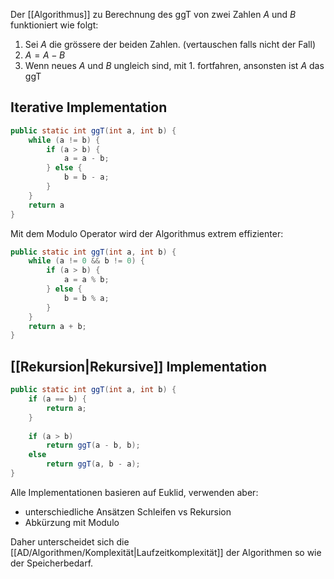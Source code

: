 Der [[Algorithmus]] zu Berechnung des ggT von zwei Zahlen $A$ und $B$ funktioniert wie folgt:

1. Sei $A$ die grössere der beiden Zahlen. (vertauschen falls nicht der Fall)
2. $A = A -B$
3. Wenn neues $A$ und $B$ ungleich sind, mit 1. fortfahren, ansonsten ist $A$ das ggT

## Iterative Implementation
```java
public static int ggT(int a, int b) {
	while (a != b) {
		if (a > b) {
			a = a - b;
		} else {
			b = b - a;
		}
	}
	return a
}
```

Mit dem Modulo Operator wird der Algorithmus extrem effizienter:
```java
public static int ggT(int a, int b) {
	while (a != 0 && b != 0) {
		if (a > b) {
			a = a % b;
		} else {
			b = b % a;
		}
	}
	return a + b;
}
```

## [[Rekursion|Rekursive]] Implementation
```java
public static int ggT(int a, int b) {
	if (a == b) {
		return a;	
	}
	
	if (a > b)
		return ggT(a - b, b);
	else
		return ggT(a, b - a);
}
```

Alle Implementationen basieren auf Euklid, verwenden aber:
- unterschiedliche Ansätzen Schleifen vs Rekursion
- Abkürzung mit Modulo

Daher unterscheidet sich die [[AD/Algorithmen/Komplexität|Laufzeitkomplexität]] der Algorithmen so wie der Speicherbedarf.